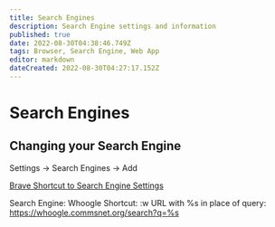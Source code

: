 ```yaml
---
title: Search Engines
description: Search Engine settings and information
published: true
date: 2022-08-30T04:38:46.749Z
tags: Browser, Search Engine, Web App
editor: markdown
dateCreated: 2022-08-30T04:27:17.152Z
---
```

# Search Engines

## Changing your Search Engine


Settings -> Search Engines -> Add

[Brave Shortcut to Search Engine Settings](brave://settings/searchEngines)

Search Engine: Whoogle
Shortcut: :w
URL with %s in place of query: https://whoogle.commsnet.org/search?q=%s